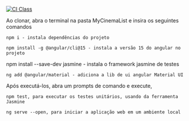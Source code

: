 [![CI Class](https://github.com/JoaoP-Souza/C214-Seminario-Angular/actions/workflows/ci.yml/badge.svg)](https://github.com/JoaoP-Souza/C214-Seminario-Angular/actions/workflows/ci.yml)

Ao clonar, abra o terminal na pasta MyCinemaList e insira os seguintes comandos

    npm i - instala dependências do projeto
    
    npm install -g @angular/cli@15 - instala a versão 15 do angular no projeto

npm install --save-dev jasmine - instala o framework jasmine de testes
    
    ng add @angular/material - adiciona a lib de ui angular Material UI

Após executá-los, abra um prompts de comando e execute,

    npm test, para executar os testes unitários, usando da ferramenta Jasmine
    
    ng serve --open, para iniciar a aplicação web em um ambiente local
